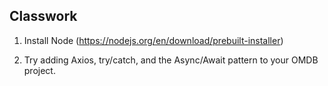 ## Classwork

1. Install Node (https://nodejs.org/en/download/prebuilt-installer)

2. Try adding Axios, try/catch, and the Async/Await pattern to your OMDB project.